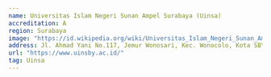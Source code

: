 ```yaml
---
name: Universitas Islam Negeri Sunan Ampel Surabaya (Uinsa)
accreditation: A
region: Surabaya
image: "https://id.wikipedia.org/wiki/Universitas_Islam_Negeri_Sunan_Ampel_Surabaya#/media/Berkas:UIN_SUNAN_AMPEL.jpg"
address: Jl. Ahmad Yani No.117, Jemur Wonosari, Kec. Wonocolo, Kota SBY, Jawa Timur 60237
url: "https://www.uinsby.ac.id/"
tag: Uinsa
---
```

